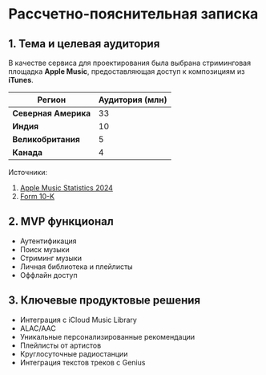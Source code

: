 # Рассчетно-пояснительная записка

## 1. Тема и целевая аудитория

В качестве сервиса для проектирования была выбрана стриминговая площадка **Apple Music**, предоставляющая доступ к композициям из **iTunes**.

| Регион                                     | Аудитория (млн)        |
|--------------------------------------------|------------------------|
| **Северная Америка**                       | 33                     |
| **Индия**                                  | 10                     |
| **Великобритания**                         | 5                      |
| **Канада**                                 | 4                      |

Источники: 
1. [Apple Music Statistics 2024](https://headphonesaddict.com/apple-music-statistics/)
2. [Form 10-K](https://s2.q4cdn.com/470004039/files/doc_earnings/2023/q4/filing/_10-K-Q4-2023-As-Filed.pdf)

## 2. MVP функционал

- Аутентификация
- Поиск музыки
- Стриминг музыки
- Личная библиотека и плейлисты
- Оффлайн доступ

## 3. Ключевые продуктовые решения

- Интеграция с iCloud Music Library
- ALAC/AAC
- Уникальные персонализированные рекомендации
- Плейлисты от артистов
- Круглосуточные радиостанции
- Интеграция текстов треков с Genius
